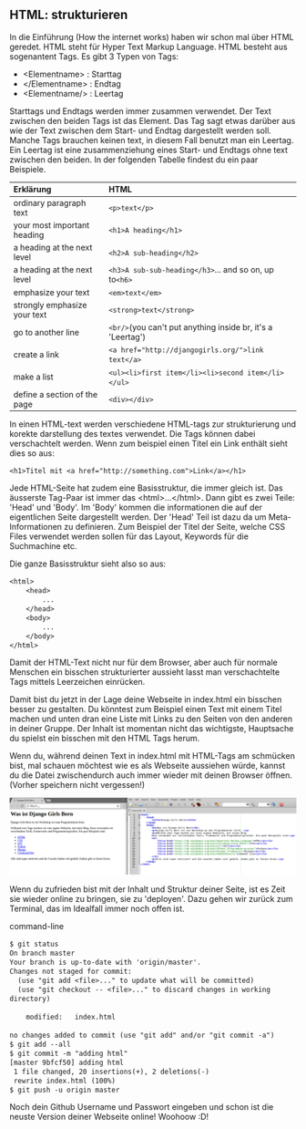 ## HTML: strukturieren

In die Einführung \(How the internet works\) haben wir schon mal über HTML geredet. HTML steht für Hyper Text Markup Language. HTML besteht aus sogenantent Tags. Es gibt 3 Typen von Tags:

* &lt;Elementname&gt; : Starttag
* &lt;/Elementname&gt; : Endtag
* &lt;Elementname/&gt; : Leertag

Starttags und Endtags werden immer zusammen verwendet. Der Text zwischen den beiden Tags ist das Element. Das Tag sagt etwas darüber aus wie der Text zwischen dem Start- und Endtag dargestellt werden soll. Manche Tags brauchen keinen text, in diesem Fall benutzt man ein Leertag. Ein Leertag ist eine zusammenziehung eines Start- und Endtags ohne text zwischen den beiden. In der folgenden Tabelle findest du ein paar Beispiele.

| Erklärung | HTML |
| :--- | :--- |
| ordinary paragraph text | `<p>text</p>` |
| your most important heading | `<h1>A heading</h1>` |
| a heading at the next level | `<h2>A sub-heading</h2>` |
| a heading at the next level | `<h3>A sub-sub-heading</h3>`... and so on, up to`<h6>` |
| emphasize your text | `<em>text</em>` |
| strongly emphasize your text | `<strong>text</strong>` |
| go to another line | `<br/>`\(you can't put anything inside br, it's a 'Leertag'\) |
| create a link | `<a href="http://djangogirls.org/">link text</a>` |
| make a list | `<ul><li>first item</li><li>second item</li></ul>` |
| define a section of the page | `<div></div>` |

In einen HTML-text werden verschiedene HTML-tags zur strukturierung und korekte darstellung des textes verwendet. Die Tags können dabei verschachtelt werden. Wenn zum beispiel einen Titel ein Link enthält sieht dies so aus:

```
<h1>Titel mit <a href="http://something.com">Link</a></h1>
```

Jede HTML-Seite hat zudem eine Basisstruktur, die immer gleich ist. Das äusserste Tag-Paar ist immer das &lt;html&gt;...&lt;/html&gt;. Dann gibt es zwei Teile: 'Head' und 'Body'. Im 'Body' kommen die informationen die auf der eigentlichen Seite dargestellt werden. Der 'Head' Teil ist dazu da um Meta-Informationen zu definieren. Zum Beispiel der Titel der Seite, welche CSS Files verwendet werden sollen für das Layout, Keywords für die Suchmachine etc.

Die ganze Basisstruktur sieht also so aus:

```
<html>
    <head>
        ...
    </head>
    <body>
        ...
    </body>
</html>
```

Damit der HTML-Text nicht nur für dem Browser, aber auch für normale Menschen ein bisschen strukturierter aussieht lasst man verschachtelte Tags mittels Leerzeichen ein  rücken. 

Damit bist du jetzt in der Lage deine Webseite in index.html ein bisschen besser zu gestalten. Du könntest zum Beispiel einen Text mit einem Titel machen und unten dran eine Liste mit Links zu den Seiten von den anderen in deiner Gruppe. Der Inhalt ist momentan nicht das wichtigste, Hauptsache du spielst ein bisschen mit den HTML Tags herum.

Wenn du, während deinen Text in index.html mit HTML-Tags am schmücken bist, mal schauen möchtest wie es als Webseite aussiehen würde, kannst du die Datei zwischendurch auch immer wieder mit deinen Browser öffnen. \(Vorher speichern nicht vergessen!\)

![](/assets/tutorial_screenshot.png)

Wenn du zufrieden bist mit der Inhalt und Struktur deiner Seite, ist es Zeit sie wieder online zu bringen, sie zu 'deployen'. Dazu gehen wir zurück zum Terminal, das im Idealfall immer noch offen ist.

command-line

```
$ git status
On branch master
Your branch is up-to-date with 'origin/master'.
Changes not staged for commit:
  (use "git add <file>..." to update what will be committed)
  (use "git checkout -- <file>..." to discard changes in working directory)

    modified:   index.html

no changes added to commit (use "git add" and/or "git commit -a")
$ git add --all
$ git commit -m "adding html"
[master 9bfcf50] adding html
 1 file changed, 20 insertions(+), 2 deletions(-)
 rewrite index.html (100%)
$ git push -u origin master
```

Noch dein Github Username und Passwort eingeben und schon ist die neuste Version deiner Webseite online! Woohoow :D!

